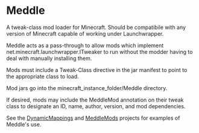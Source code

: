 # Meddle

A tweak-class mod loader for Minecraft.  Should be compatibile with any version of Minecraft capable of working under Launchwrapper.

Meddle acts as a pass-through to allow mods which implement net.minecraft.launchwrapper.ITweaker to run without the modder having to deal with manually installing them.

Mods must include a Tweak-Class directive in the jar manifest to point to the appropriate class to load.

Mod jars go into the minecraft_instance_folder/Meddle directory.

If desired, mods may include the MeddleMod annotation on their tweak class to designate an ID, name, author, version, and mod dependencies.

See the [DynamicMappings](https://github.com/FyberOptic/DynamicMappings) and [MeddleMods](https://github.com/FyberOptic/MeddleMods) projects for examples of Meddle's use.

